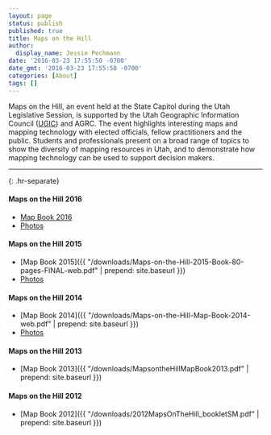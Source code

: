 ```yaml
---
layout: page
status: publish
published: true
title: Maps on the Hill
author:
  display_name: Jessie Pechmann
date: '2016-03-23 17:55:50 -0700'
date_gmt: '2016-03-23 17:55:50 -0700'
categories: [About]
tags: []
---
```

Maps on the Hill, an event held at the State Capitol during the Utah Legislative Session, is supported by the Utah Geographic Information Council ([UGIC](http://ugic.info/)) and AGRC. The event highlights interesting maps and mapping technology with elected officials, fellow practitioners and the public. Students and professionals present on a broad range of topics to show the diversity of mapping resources in Utah, and to demonstrate how mapping technology can be used to support decision makers.

----------
{: .hr-separate}

#### Maps on the Hill 2016

- [Map Book 2016](https://drive.google.com/file/d/0B0ScYXX9W5INQzdEZk40cVFnY2M/view)
- [Photos](https://drive.google.com/folderview?id=0B2TozNhMXSiedlBmREtjdzFEUHc&usp=sharing)

#### Maps on the Hill 2015

- [Map Book 2015]({{ "/downloads/Maps-on-the-Hill-2015-Book-80-pages-FINAL-web.pdf" | prepend: site.baseurl }})
- [Photos](https://www.flickr.com/photos/118521371@N02/sets/72157650544752656/)

#### Maps on the Hill 2014

- [Map Book 2014]({{ "/downloads/Maps-on-the-Hill-Map-Book-2014-web.pdf" | prepend: site.baseurl }})
- [Photos](https://www.flickr.com/photos/118521371@N02/albums/72157641427057164)

#### Maps on the Hill 2013

- [Map Book 2013]({{ "/downloads/MapsontheHillMapBook2013.pdf" | prepend: site.baseurl }})

#### Maps on the Hill 2012

- [Map Book 2012]({{ "/downloads/2012MapsOnTheHill_bookletSM.pdf" | prepend: site.baseurl }})
